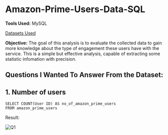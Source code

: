 # Amazon-Prime-Users-Data-SQL
**Tools Used:** MySQL

[Datasets Used](https://www.kaggle.com/datasets/arnavsmayan/amazon-prime-userbase-dataset/data)

**Objective:** The goal of this analysis is to evaluate the collected data to gain more knowledge about the type of engagement these users have with the service. This is a simple but effective analysis, capable of extracting some statistic infomation with precision.

## Questions I Wanted To Answer From the Dataset:

## 1. Number of users
```mysql
SELECT COUNT(User ID) AS no_of_amazon_prime_users
FROM amazon_prime_users
```
Result:

![Q1](https://i.imgur.com/X4Dyfiv.png)
